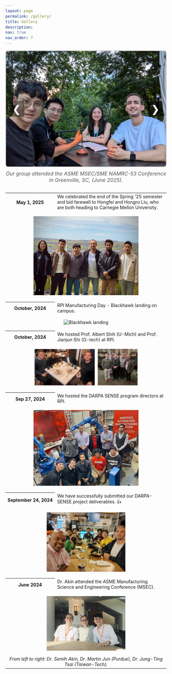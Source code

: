 ```yaml
---
layout: page
permalink: /gallery/
title: Gallery
description:  
nav: true
nav_order: 7
---
```



<div class="news">


<!-- Photo Collage with Arrows, Auto Transition, and Caption -->
<div style="position: relative; max-width: 600px; margin: 0 auto 30px;">
  <div id="collage" style="position: relative; border: 2px solid #ccc; border-radius: 8px; overflow: hidden; height: 360px;">
    <img src="../assets/img/MSEC_1.JPG" alt="Photo 1" style="position: absolute; width: 100%; height: 100%; object-fit: cover; top: 0; left: 0; opacity: 1; transition: opacity 0.6s ease;" />
    <img src="../assets/img/MSEC_2.JPG" alt="Photo 2" style="position: absolute; width: 80%; height: 100%; object-fit: cover; top: 0; left: 0; opacity: 0; transition: opacity 0.6s ease;" />
    <img src="../assets/img/MSEC_3.JPG" alt="Photo 3" style="position: absolute; width: 100%; height: 100%; object-fit: cover; top: 0; left: 0; opacity: 0; transition: opacity 0.6s ease;" />
    <img src="../assets/img/MSEC_4.JPG" alt="Photo 4" style="position: absolute; width: 100%; height: 100%; object-fit: cover; top: 0; left: 0; opacity: 0; transition: opacity 0.6s ease;" />
    <img src="../assets/img/MSEC_5.JPG" alt="Photo 5" style="position: absolute; width: 100%; height: 100%; object-fit: cover; top: 0; left: 0; opacity: 0; transition: opacity 0.6s ease;" />
    <img src="../assets/img/MSEC_6.JPG" alt="Photo 6" style="position: absolute; width: 100%; height: 100%; object-fit: cover; top: 0; left: 0; opacity: 0; transition: opacity 0.6s ease;" />
    <img src="../assets/img/MSEC_7.JPG" alt="Photo 7" style="position: absolute; width: 100%; height: 100%; object-fit: cover; top: 0; left: 0; opacity: 0; transition: opacity 0.6s ease;" />
        <!-- Left Arrow -->
    <div id="prev" style="position: absolute; top: 50%; left: 10px; transform: translateY(-50%); font-size: 2rem; color: white; background: rgba(0,0,0,0.4); padding: 5px 10px; border-radius: 5px; cursor: pointer;">&#10094;</div>
    <!-- Right Arrow -->
    <div id="next" style="position: absolute; top: 50%; right: 10px; transform: translateY(-50%); font-size: 2rem; color: white; background: rgba(0,0,0,0.4); padding: 5px 10px; border-radius: 5px; cursor: pointer;">&#10095;</div>
  </div>

  <!-- Caption -->
  <div id="caption" style="text-align: center; font-style: italic; font-size: 1rem; color: #555; margin-top: 10px;">
    Our group attended the ASME MSEC/SME NAMRC-53 Conference in Greenville, SC, (June 2025).
  </div>
</div>

<script>
  (function() {
    const images = document.querySelectorAll('#collage img');
    const caption = document.getElementById('caption');
    const captions = [
      "Our group attended the ASME MSEC/SME NAMRC-53 Conference in Greenville, SC (June 2025)",
      "Our group attended the ASME MSEC/SME NAMRC-53 Conference",
      "Our group attended the ASME MSEC/SME NAMRC-53 Conference",
      "Our group attended the ASME MSEC/SME NAMRC-53 Conference",
      "Our group attended the ASME MSEC/SME NAMRC-53 Conference",
      "Our group attended the ASME MSEC/SME NAMRC-53 Conference",
      "Our group attended the ASME MSEC/SME NAMRC-53 Conference"
    ];

    let currentIndex = 0;
    let interval;

    function showImage(index) {
      images.forEach((img, i) => {
        img.style.opacity = i === index ? 1 : 0;
      });
      caption.textContent = captions[index];
    }

    function nextImage() {
      currentIndex = (currentIndex + 1) % images.length;
      showImage(currentIndex);
    }

    function prevImage() {
      currentIndex = (currentIndex - 1 + images.length) % images.length;
      showImage(currentIndex);
    }

    // Manual controls
    document.getElementById('next').addEventListener('click', () => {
      nextImage();
      resetAutoSlide();
    });

    document.getElementById('prev').addEventListener('click', () => {
      prevImage();
      resetAutoSlide();
    });

    // Auto transition every 3 seconds
    function startAutoSlide() {
      interval = setInterval(nextImage, 3000);
    }

    function resetAutoSlide() {
      clearInterval(interval);
      startAutoSlide();
    }

    showImage(currentIndex);
    startAutoSlide();
  })();
</script>


  <div class="table-responsive">
    <table class="table table-sm table-borderless">
      <tr>
        <th scope="row" style="white-space: nowrap;">May 1, 2025</th>
        <td>We celebrated the end of the Spring '25 semester and bid farewell to Hongfei and Hongru Liu, who are both heading to Carnegie Mellon University.</td>
      </tr>
      <tr>
        <td colspan="2" style="text-align: center;">
          <figure>
            <img src="../assets/img/Semi_Lab_Spring2025.jpg" alt="Spring 2025 Farewell" style="width:80%; max-width:500px;">                        
          </figure>
        </td>
      </tr>
      <tr>
        <th scope="row" style="white-space: nowrap;">October, 2024</th>
        <td>RPI Manufacturing Day - Blackhawk landing on campus.</td>
      </tr>
      <tr>
        <td colspan="2" style="text-align: center;">
          <figure>
            <img src="../assets/img/blackhawk.png" alt="Blackhawk landing" style="width:90%; max-width:500px; height:auto; max-height:1000px;">                        
          </figure>
        </td>
      </tr>
      <tr>
        <th scope="row" style="white-space: nowrap;">October, 2024</th>
        <td>We hosted Prof. Albert Shih (U-Mich) and Prof. Jianjun Shi (G-tech) at RPI.</td>
      </tr>
      <tr>
        <td colspan="2" style="text-align: center;">
          <figure>
            <img src="../assets/img/Alber_Shi.jpg" alt="Prof. Albert Shih Visit" style="width:80%; max-width:500px; height:auto; max-height:1000px;">                        
          </figure>
        </td>
      </tr>
      <tr>
        <th scope="row" style="white-space: nowrap;">Sep 27, 2024</th>
        <td>We hosted the DARPA SENSE program directors at RPI.</td>
      </tr>
      <tr>
        <td colspan="2" style="text-align: center;">
          <figure>
            <img src="../assets/img/DARPA_visit2.jpg" alt="DARPA Visit" style="width:80%; max-width:500px;">                        
          </figure>
        </td>
      </tr>
      <tr>
        <th scope="row" style="white-space: nowrap;">September 24, 2024</th>
        <td>We have successfully submitted our DARPA-SENSE project deliverables. <span class="star">&#128077;</span></td>
      </tr>
      <tr>
        <td colspan="2" style="text-align: center;">
          <figure>
            <img src="../assets/img/Darpa_dinner.jpg" alt="DARPA Dinner" style="width:60%; max-width:400px;">
          </figure>
        </td>
      </tr>
      <tr>
        <th scope="row" style="white-space: nowrap;">June 2024</th>
        <td>Dr. Akin attended the ASME Manufacturing Science and Engineering Conference (MSEC).</td>
      </tr>
      <tr>
        <td colspan="2" style="text-align: center;">
          <figure>
            <img src="../assets/img/martinjun_tim.jpg" alt="ASME MSEC Photo" style="width:60%; max-width:400px;">
          </figure>
          <i>From left to right: Dr. Semih Akin, Dr. Martin Jun (Purdue), Dr. Jung-Ting Tsai (Taiwan-Tech).</i>
        </td>
      </tr>  